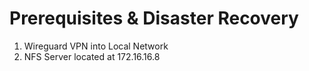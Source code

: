 # Prerequisites & Disaster Recovery



1. Wireguard VPN into Local Network
2. NFS Server located at 172.16.16.8


